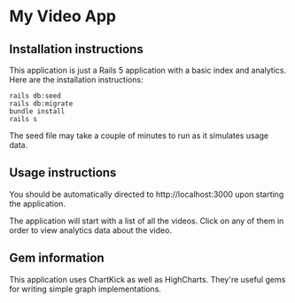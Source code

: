 # My Video App

## Installation instructions

This application is just a Rails 5 application with a basic index and analytics. Here are the installation instructions:

```
rails db:seed
rails db:migrate
bundle install
rails s
```

The seed file may take a couple of minutes to run as it simulates usage data.

## Usage instructions

You should be automatically directed to http://localhost:3000 upon starting the application.

The application will start with a list of all the videos. Click on any of them in order to view analytics data about the video.

## Gem information
This application uses ChartKick as well as HighCharts. They're useful gems for writing simple graph implementations.
